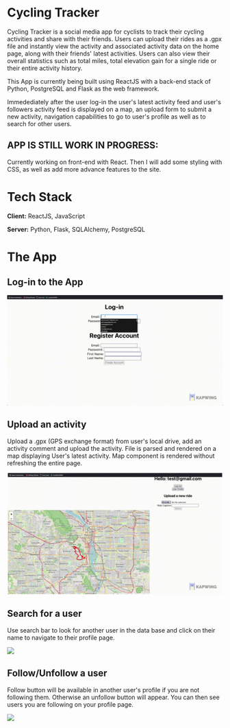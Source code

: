 # Cycling Tracker

Cycling Tracker is a social media app for cyclists to track their cycling
activities and share with their friends.
Users can upload their rides as a .gpx file and instantly view the
activity and associated activity data on the home page, along with their friends' latest activities.
Users can also view their overall statistics such as total miles, total elevation gain for a single ride
or their entire activity history.

This App is currently being built using ReactJS with a back-end stack of Python, PostgreSQL
and Flask as the web framework.

Immedediately after the user log-in the user's latest activity feed and user's followers activity
feed is displayed on a map, an upload form to submit a new activity, navigation capabilities to go to user's profile
as well as to search for other users.

## APP IS STILL WORK IN PROGRESS:

Currently working on front-end with React. Then I will add some styling with CSS, as well as add more advance features to the site.

# Tech Stack

**Client:** ReactJS, JavaScript

**Server:** Python, Flask, SQLAlchemy, PostgreSQL

# The App

## Log-in to the App

![](/ReadME/logIn.gif)

## Upload an activity

Upload a .gpx (GPS exchange format) from user's local drive, add an activity comment and upload the activity. File is parsed and rendered on a map displaying User's latest activity. Map component is rendered without refreshing the entire page.

![](/ReadME/uploadFile.gif)

## Search for a user

Use search bar to look for another user in the data base and click on their name
to navigate to their profile page.

![](/ReadME/searchUser.gif)

## Follow/Unfollow a user

Follow button will be available in another user's profile if you are not following them. Otherwise an unfollow button will appear.
You can then see users you are following on your profile page.

![](/ReadME/followUser.gif)
